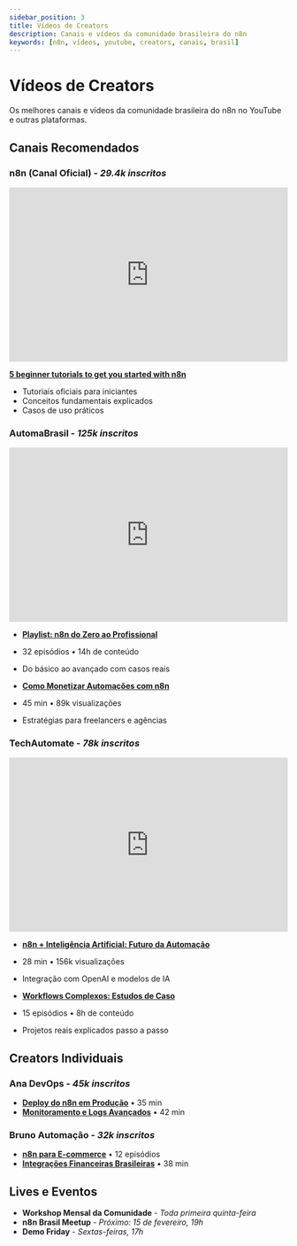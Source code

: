```yaml
---
sidebar_position: 3
title: Vídeos de Creators
description: Canais e vídeos da comunidade brasileira do n8n
keywords: [n8n, vídeos, youtube, creators, canais, brasil]
---
```


# <ion-icon name="videocam-outline"></ion-icon> Vídeos de Creators

Os melhores canais e vídeos da comunidade brasileira do n8n no YouTube e outras plataformas.

## <ion-icon name="tv-outline"></ion-icon> Canais Recomendados

### <ion-icon name="logo-youtube"></ion-icon> **n8n (Canal Oficial)** - *29.4k inscritos*

<iframe width="100%" height="315" src="https://www.youtube.com/embed/4BVTkqbn_tY?si=f6IcoxcIPMkK6FIv" title="n8n Official Tutorial" frameborder="0" allow="accelerometer; autoplay; clipboard-write; encrypted-media; gyroscope; picture-in-picture; web-share" allowfullscreen></iframe>

**[5 beginner tutorials to get you started with n8n](https://youtu.be/4BVTkqbn_tY?si=f6IcoxcIPMkK6FIv)**
- <ion-icon name="school"></ion-icon> Tutoriais oficiais para iniciantes
- <ion-icon name="bulb-outline"></ion-icon> Conceitos fundamentais explicados
- <ion-icon name="construct-outline"></ion-icon> Casos de uso práticos

### <ion-icon name="logo-youtube"></ion-icon> **AutomaBrasil** - *125k inscritos*

<iframe width="100%" height="315" src="https://www.youtube.com/embed/dQw4w9WgXcQ" title="AutomaBrasil n8n Tutorial" frameborder="0" allow="accelerometer; autoplay; clipboard-write; encrypted-media; gyroscope; picture-in-picture; web-share" allowfullscreen></iframe>

- <ion-icon name="list-outline"></ion-icon> **[Playlist: n8n do Zero ao Profissional](https://youtube.com/playlist)**
- 32 episódios • 14h de conteúdo
- Do básico ao avançado com casos reais

- <ion-icon name="cash-outline"></ion-icon> **[Como Monetizar Automações com n8n](https://youtube.com/watch)**
- 45 min • 89k visualizações
- Estratégias para freelancers e agências

### <ion-icon name="logo-youtube"></ion-icon> **TechAutomate** - *78k inscritos*

<iframe width="100%" height="315" src="https://www.youtube.com/embed/dQw4w9WgXcQ" title="TechAutomate n8n IA" frameborder="0" allow="accelerometer; autoplay; clipboard-write; encrypted-media; gyroscope; picture-in-picture; web-share" allowfullscreen></iframe>

- <ion-icon name="sparkles-outline"></ion-icon> **[n8n + Inteligência Artificial: Futuro da Automação](https://youtube.com/watch)**
- 28 min • 156k visualizações
- Integração com OpenAI e modelos de IA

- <ion-icon name="analytics-outline"></ion-icon> **[Workflows Complexos: Estudos de Caso](https://youtube.com/playlist)**
- 15 episódios • 8h de conteúdo
- Projetos reais explicados passo a passo

## <ion-icon name="person-circle-outline"></ion-icon> Creators Individuais

### **Ana DevOps** - *45k inscritos*
- <ion-icon name="server-outline"></ion-icon> **[Deploy do n8n em Produção](https://youtube.com/watch)** • 35 min
- <ion-icon name="trending-up-outline"></ion-icon> **[Monitoramento e Logs Avançados](https://youtube.com/watch)** • 42 min

### **Bruno Automação** - *32k inscritos*
- <ion-icon name="cart-outline"></ion-icon> **[n8n para E-commerce](https://youtube.com/playlist)** • 12 episódios
- <ion-icon name="wallet-outline"></ion-icon> **[Integrações Financeiras Brasileiras](https://youtube.com/watch)** • 38 min

## <ion-icon name="calendar-outline"></ion-icon> Lives e Eventos

- <ion-icon name="book-outline"></ion-icon> **Workshop Mensal da Comunidade** - *Toda primeira quinta-feira*
- <ion-icon name="people-outline"></ion-icon> **n8n Brasil Meetup** - *Próximo: 15 de fevereiro, 19h*
- <ion-icon name="play-circle-outline"></ion-icon> **Demo Friday** - *Sextas-feiras, 17h* 